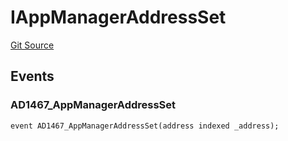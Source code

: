 # IAppManagerAddressSet
[Git Source](https://github.com/thrackle-io/forte-rules-engine/blob/0c70bcd32f4dcc456508b64e73411cac76dd6f09/src/common/IEvents.sol)


## Events
### AD1467_AppManagerAddressSet

```solidity
event AD1467_AppManagerAddressSet(address indexed _address);
```

